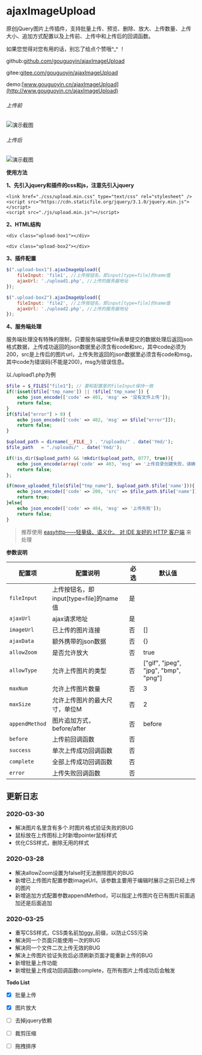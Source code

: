 # ajaxImageUpload
原创jQuery图片上传插件，支持批量上传、预览、删除、放大、上传数量、上传大小、追加方式配置以及上传前、上传中和上传后的回调函数。

如果您觉得对您有用的话，别忘了给点个赞哦^_^ ！

github:[github.com/gouguoyin/ajaxImageUpload](https://github.com/gouguoyin/ajaxImageUpload "github.com/gouguoyin/ajaxImageUpload")

gitee:[gitee.com/gouguoyin/ajaxImageUpload](https://gitee.com/gouguoyin/ajaxImageUpload "gitee.com/gouguoyin/ajaxImageUpload")

demo:[www.gouguoyin.cn/ajaxImageUpload](http://www.gouguoyin.cn/ajaxImageUpload)

###### 上传前
![演示截图](https://image-static.segmentfault.com/307/630/3076307501-5e7f37312c655)
###### 上传后
![演示截图](https://image-static.segmentfault.com/241/131/2411318232-5e7f373f1a8eb)


 **使用方法**
 
 **1、先引入jquery和插件的css和js，注意先引入jquery** 
 
```
<link href="./css/upload.min.css" type="text/css" rel="stylesheet" />
<script src="https://cdn.staticfile.org/jquery/3.1.0/jquery.min.js"></script>
<script src="./js/upload.min.js"></script>
```

 **2、HTML结构** 
```
<div class="upload-box1"></div>

<div class="upload-box2"></div>
```
 **3、插件配置**
 
```javascript
$(".upload-box1").ajaxImageUpload({
    fileInput: 'file1', //上传按钮名，即input[type=file]的name值
    ajaxUrl: './upload1.php', //上传的服务器地址
});

$(".upload-box2").ajaxImageUpload({
    fileInput: 'file2', //上传按钮名，即input[type=file]的name值
    ajaxUrl: './upload2.php', //上传的服务器地址
});
```

 **4、服务端处理** 

服务端处理没有特殊的限制，只要服务端接受file表单提交的数据处理后返回json格式数据，上传成功返回的json数据里必须含有code和src，其中code必须为200，src是上传后的图片url，上传失败返回的json数据里必须含有code和msg，其中code为错误码(不能是200)，msg为错误信息。

以./upload1.php为例
```php
$file = $_FILES["file1"]; // 要和配置里的fileInput保持一致
if(!isset($file['tmp_name']) || !$file['tmp_name']) {
    echo json_encode(['code' => 401, 'msg' => '没有文件上传']);
    return false;
}
if($file["error"] > 0) {
    echo json_encode(['code' => 402, 'msg' => $file["error"]]);
    return false;
}

$upload_path = dirname(__FILE__) . "/uploads/" . date('Ymd/');
$file_path   = "./uploads/" . date('Ymd/');

if(!is_dir($upload_path) && !mkdir($upload_path, 0777, true)){
    echo json_encode(array('code' => 403, 'msg' => '上传目录创建失败，请确认是否有权限'));
    return false;
};

if(move_uploaded_file($file["tmp_name"], $upload_path.$file['name'])){
    echo json_encode(['code' => 200, 'src' => $file_path.$file['name']]);
    return true;
}else{
    echo json_encode(['code' => 404, 'msg' => '上传失败']);
    return false;
}
```
> 推荐使用 [easyhttp——轻量级、语义化、 对 IDE 友好的 HTTP 客户端](https://gitee.com/gouguoyin/easyhttp) 来处理

 **参数说明** 
 
| 配置项 | 配置说明 | 必选 | 默认值 |
| --- | --- | --- |  --- | 
| `fileInput` |  上传按钮名，即input[type=file]的name值 | 是 | |
| `ajaxUrl` | ajax请求地址 | 是 | | 
| `imageUrl` |  已上传的图片连接 | 否 | [] | 
| `ajaxData` |  额外携带的json数据 | 否 | {} | 
| `allowZoom` |  是否允许放大 | 否 |true | 
| `allowType` |  允许上传图片的类型 | 否 | ["gif", "jpeg", "jpg", "bmp", "png"] | 
| `maxNum` |  允许上传图片数量 | 否 | 3 | 
| `maxSize` |  允许上传图片的最大尺寸，单位M | 否 |2 | 
| `appendMethod` |  图片追加方式，before/after | 否 | before | 
| `before` |  上传前回调函数 | 否 | | 
| `success` |  单次上传成功回调函数 | 否 | | 
| `complete` |  全部上传成功回调函数 | 否 | | 
| `error` |  上传失败回调函数 | 否 | | 

## 更新日志

### 2020-03-30
* 解决图片名里含有多个.时图片格式验证失败的BUG
* 鼠标放在上传图标上时新增pointer鼠标样式
* 优化CSS样式，删除无用的样式

### 2020-03-28
* 解决allowZoom设置为false时无法删除图片的BUG
* 新增已上传图片配置参数imageUrl，该参数主要用于编辑时展示之前已经上传的图片
* 新增追加方式配置参数appendMethod，可以指定上传图片在已有图片前面追加还是后面追加

### 2020-03-25
* 重写CSS样式，CSS类名前加ggy_前缀，以防止CSS污染
* 解决同一个页面只能使用一次的BUG
* 解决同一个文件二次上传无效的BUG
* 解决上传图片验证失败后必须刷新页面才能重新上传的BUG
* 新增批量上传功能
* 新增批量上传成功回调函数complete，在所有图片上传成功后会触发

 **Todo List** 
 - [x] 批量上传
 - [x] 图片放大
 - [ ] 去掉jquery依赖
 - [ ] 裁剪压缩
 - [ ] 拖拽排序
 



